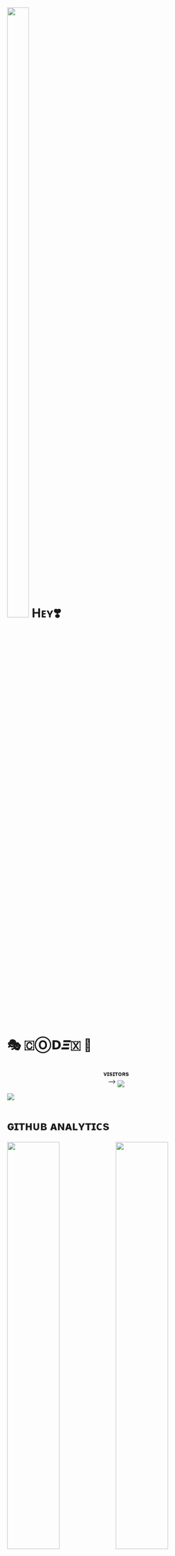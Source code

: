 <h1> <img  style="align-item" :"center" src="https://graph.org/file/f66c2b39be88927dfdee7.jpg" width="50px" height="60%"> Hᴇʏ❣️



  🎭 🇨Ⓞ𝗗𝜩🇽 💨 </h1>
<p align="center">
    <b>ᴠɪsɪᴛᴏʀs</b><br>
 -->    <img align="middle" src="https://profile-counter.glitch.me/Op_CODEX/coun t.svg" />
</p>

[<img src="https://graph.org/file/8818c5e9470d2c6920a97.jpg"/>](https://github.com/MrHacker5575)

        
<h1> ɢɪᴛʜᴜʙ ᴀɴᴀʟʏᴛɪᴄs </h1>

[<img src="https://github-readme-stats.vercel.app/api?username=MrHacker5575&count_private=true&show_icons=true&theme=chartreuse-dark&custom_title=What%27s+the+craic?&include_all_commits=true&hide_border=true&bg_color=000000" width="49%">](https://github.com/MrHacker5575)  [<img src="https://github-readme-streak-stats.herokuapp.com/?user=Op_CODEX&theme=chartreuse-dark&hide_border=True&bg_color=000000" width="49%">](https://github.com/MrHacker5575)

[<img src="https://github.com/MrHacker5575/MrHacker5575/blob/master/resources/hr.gif"/>](https://github.com/MrHacker5575)

<h1> <img src="https://te.legra.ph/file/1f5f400d5a16ae3a89343.jpg" width="70px" style="border-radius: 50%"> ᴄᴏɴᴛᴀᴄᴛ ᴍᴇ </h1>

[<img src="https://te.legra.ph/file/3f6810f790713b26fe826.jpg" width="60px">](https://tg://openmessage?user_id=6123932615) [<img src="https://te.legra.ph/file/2a7a17fc66a8f5fe785c3.jpg" width="60px">](https://github.com/MrHacker5575) 







## Connect with Me

[![Github](https://img.shields.io/badge/-Github-181717?style=for-the-badge&logo=Github&logoColor=white)](https://github.com/MrHacker5575)
[![Telegram](https://img.shields.io/badge/Telegram-2CA5E0?style=for-the-badge&logo=telegram&logoColor=white)](https://telegram.me/Heart_Connection)

## My Stats

![GitHub stats](https://github-readme-stats.vercel.app/api?username=UNIQUE_KING_475&show_icons=true&theme=radical)
![Top Languages](https://github-readme-stats.vercel.app/api/top-langs/?username=Op_CODEX&layout=compact&theme=midnight-purple&hide=Css)

![Visitors](https://visitor-badge.laobi.icu/badge?page_id=Op_CODEX)￼Enter
